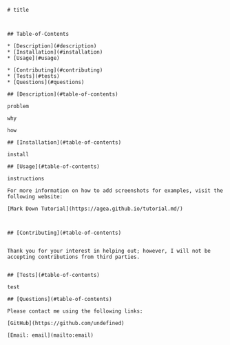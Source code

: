     # title



    ## Table-of-Contents

    * [Description](#description)
    * [Installation](#installation)
    * [Usage](#usage)

    * [Contributing](#contributing)
    * [Tests](#tests)
    * [Questions](#questions)

    ## [Description](#table-of-contents)

    problem

    why

    how

    ## [Installation](#table-of-contents)

    install

    ## [Usage](#table-of-contents)

    instructions

    For more information on how to add screenshots for examples, visit the following website:

    [Mark Down Tutorial](https://agea.github.io/tutorial.md/)



    ## [Contributing](#table-of-contents)


    Thank you for your interest in helping out; however, I will not be accepting contributions from third parties.


    ## [Tests](#table-of-contents)

    test

    ## [Questions](#table-of-contents)

    Please contact me using the following links:

    [GitHub](https://github.com/undefined)

    [Email: email](mailto:email)
